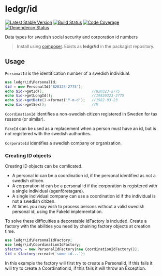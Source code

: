 # ledgr/id

[![Latest Stable Version](https://poser.pugx.org/ledgr/id/v/stable.png)](https://packagist.org/packages/ledgr/id)
[![Build Status](https://travis-ci.org/ledgr/id.png?branch=master)](https://travis-ci.org/ledgr/id)
[![Code Coverage](https://scrutinizer-ci.com/g/ledgr/id/badges/coverage.png?s=7a9fefd7d6535b32d2d97be1a9e583535391dd33)](https://scrutinizer-ci.com/g/ledgr/id/)
[![Dependency Status](https://gemnasium.com/ledgr/id.png)](https://gemnasium.com/ledgr/id)

Data types for swedish social security and corporation id numbers

> Install using [composer](http://getcomposer.org/). Exists as **ledgr/id** in
> the packagist repository.


Usage
-----
`PersonalId` is the identification number of a swedish individual.

```php
use ledgr\id\PersonalId;
$id = new PersonalId('820323-2775');
echo $id->getId();                      //820323-2775
echo $id->getLongId();                  //19820323-2775
echo $id->getDate()->format('Y-m-d');   //1982-03-23
echo $id->getSex();                     //M
```

`CoordinationId` identifies a non-swedish citizen registered in Sweden for tax
reasons (or similar).

`FakeId` can be used as a replacement when a person must have an id, but is not
registered with the swedish authorities.

`CorporateId` identifies a swedish company or organization.


### Creating ID objects

Creating ID objects can be comlicated.

* A personal id can be a coordination id, if the personal identified as not a
swedish citicen.
* A corporation id can be a personal id if the corporation is registered with a
single individual (egenföretagare).
* A single individual company can use a coordination id if the individual is
not a swedish citizen.
* At times you may wish to process persons without a valid swedish personal id,
using the FakeId implementation.

To solve these difficulties a decoratable IdFactory is included. Create a factory
with the abilities you need by chaining factory objects at creation time.

```php
use ledgr\id\PersonalIdFactory;
use ledgr\id\CoordinationIdFactory;
$factory = new PersonalIdFactory(new CoordinationIdFactory());
$id = $factory->create('some id...');
```

In this example the factory will first try to create a PersonalId, if this fails
it will try to create a CoordinationId, if this fails it will throw an Exception.

